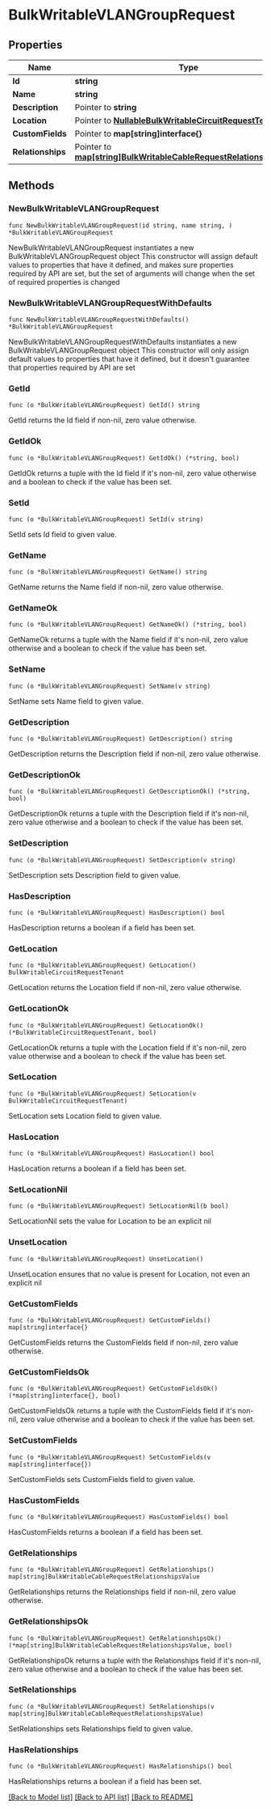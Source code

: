 # BulkWritableVLANGroupRequest

## Properties

Name | Type | Description | Notes
------------ | ------------- | ------------- | -------------
**Id** | **string** |  | 
**Name** | **string** |  | 
**Description** | Pointer to **string** |  | [optional] 
**Location** | Pointer to [**NullableBulkWritableCircuitRequestTenant**](BulkWritableCircuitRequestTenant.md) |  | [optional] 
**CustomFields** | Pointer to **map[string]interface{}** |  | [optional] 
**Relationships** | Pointer to [**map[string]BulkWritableCableRequestRelationshipsValue**](BulkWritableCableRequestRelationshipsValue.md) |  | [optional] 

## Methods

### NewBulkWritableVLANGroupRequest

`func NewBulkWritableVLANGroupRequest(id string, name string, ) *BulkWritableVLANGroupRequest`

NewBulkWritableVLANGroupRequest instantiates a new BulkWritableVLANGroupRequest object
This constructor will assign default values to properties that have it defined,
and makes sure properties required by API are set, but the set of arguments
will change when the set of required properties is changed

### NewBulkWritableVLANGroupRequestWithDefaults

`func NewBulkWritableVLANGroupRequestWithDefaults() *BulkWritableVLANGroupRequest`

NewBulkWritableVLANGroupRequestWithDefaults instantiates a new BulkWritableVLANGroupRequest object
This constructor will only assign default values to properties that have it defined,
but it doesn't guarantee that properties required by API are set

### GetId

`func (o *BulkWritableVLANGroupRequest) GetId() string`

GetId returns the Id field if non-nil, zero value otherwise.

### GetIdOk

`func (o *BulkWritableVLANGroupRequest) GetIdOk() (*string, bool)`

GetIdOk returns a tuple with the Id field if it's non-nil, zero value otherwise
and a boolean to check if the value has been set.

### SetId

`func (o *BulkWritableVLANGroupRequest) SetId(v string)`

SetId sets Id field to given value.


### GetName

`func (o *BulkWritableVLANGroupRequest) GetName() string`

GetName returns the Name field if non-nil, zero value otherwise.

### GetNameOk

`func (o *BulkWritableVLANGroupRequest) GetNameOk() (*string, bool)`

GetNameOk returns a tuple with the Name field if it's non-nil, zero value otherwise
and a boolean to check if the value has been set.

### SetName

`func (o *BulkWritableVLANGroupRequest) SetName(v string)`

SetName sets Name field to given value.


### GetDescription

`func (o *BulkWritableVLANGroupRequest) GetDescription() string`

GetDescription returns the Description field if non-nil, zero value otherwise.

### GetDescriptionOk

`func (o *BulkWritableVLANGroupRequest) GetDescriptionOk() (*string, bool)`

GetDescriptionOk returns a tuple with the Description field if it's non-nil, zero value otherwise
and a boolean to check if the value has been set.

### SetDescription

`func (o *BulkWritableVLANGroupRequest) SetDescription(v string)`

SetDescription sets Description field to given value.

### HasDescription

`func (o *BulkWritableVLANGroupRequest) HasDescription() bool`

HasDescription returns a boolean if a field has been set.

### GetLocation

`func (o *BulkWritableVLANGroupRequest) GetLocation() BulkWritableCircuitRequestTenant`

GetLocation returns the Location field if non-nil, zero value otherwise.

### GetLocationOk

`func (o *BulkWritableVLANGroupRequest) GetLocationOk() (*BulkWritableCircuitRequestTenant, bool)`

GetLocationOk returns a tuple with the Location field if it's non-nil, zero value otherwise
and a boolean to check if the value has been set.

### SetLocation

`func (o *BulkWritableVLANGroupRequest) SetLocation(v BulkWritableCircuitRequestTenant)`

SetLocation sets Location field to given value.

### HasLocation

`func (o *BulkWritableVLANGroupRequest) HasLocation() bool`

HasLocation returns a boolean if a field has been set.

### SetLocationNil

`func (o *BulkWritableVLANGroupRequest) SetLocationNil(b bool)`

 SetLocationNil sets the value for Location to be an explicit nil

### UnsetLocation
`func (o *BulkWritableVLANGroupRequest) UnsetLocation()`

UnsetLocation ensures that no value is present for Location, not even an explicit nil
### GetCustomFields

`func (o *BulkWritableVLANGroupRequest) GetCustomFields() map[string]interface{}`

GetCustomFields returns the CustomFields field if non-nil, zero value otherwise.

### GetCustomFieldsOk

`func (o *BulkWritableVLANGroupRequest) GetCustomFieldsOk() (*map[string]interface{}, bool)`

GetCustomFieldsOk returns a tuple with the CustomFields field if it's non-nil, zero value otherwise
and a boolean to check if the value has been set.

### SetCustomFields

`func (o *BulkWritableVLANGroupRequest) SetCustomFields(v map[string]interface{})`

SetCustomFields sets CustomFields field to given value.

### HasCustomFields

`func (o *BulkWritableVLANGroupRequest) HasCustomFields() bool`

HasCustomFields returns a boolean if a field has been set.

### GetRelationships

`func (o *BulkWritableVLANGroupRequest) GetRelationships() map[string]BulkWritableCableRequestRelationshipsValue`

GetRelationships returns the Relationships field if non-nil, zero value otherwise.

### GetRelationshipsOk

`func (o *BulkWritableVLANGroupRequest) GetRelationshipsOk() (*map[string]BulkWritableCableRequestRelationshipsValue, bool)`

GetRelationshipsOk returns a tuple with the Relationships field if it's non-nil, zero value otherwise
and a boolean to check if the value has been set.

### SetRelationships

`func (o *BulkWritableVLANGroupRequest) SetRelationships(v map[string]BulkWritableCableRequestRelationshipsValue)`

SetRelationships sets Relationships field to given value.

### HasRelationships

`func (o *BulkWritableVLANGroupRequest) HasRelationships() bool`

HasRelationships returns a boolean if a field has been set.


[[Back to Model list]](../README.md#documentation-for-models) [[Back to API list]](../README.md#documentation-for-api-endpoints) [[Back to README]](../README.md)


